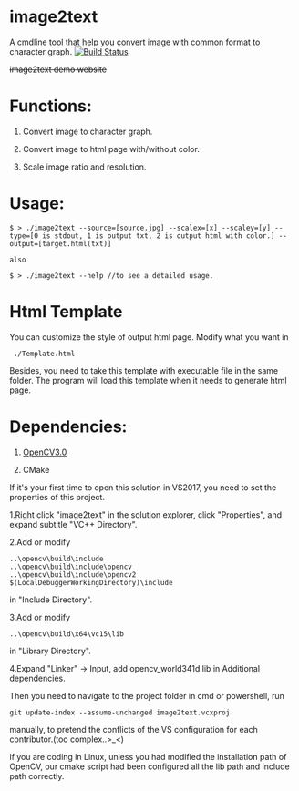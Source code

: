 # image2text
A cmdline tool that help you convert image with common format to character graph.
[![Build Status](https://www.travis-ci.org/537PowerTeam/image2text.svg?branch=master)](https://www.travis-ci.org/537PowerTeam/image2text)

~~image2text demo website~~

# Functions:

1. Convert image to character graph.

2. Convert image to html page with/without color.

3. Scale image ratio and resolution.

# Usage:
```
$ > ./image2text --source=[source.jpg] --scalex=[x] --scaley=[y] --type=[0 is stdout, 1 is output txt, 2 is output html with color.] --output=[target.html(txt)]

also

$ > ./image2text --help //to see a detailed usage.
```

# Html Template

You can customize the style of output html page. Modify what you want in 

```
 ./Template.html
```

Besides, you need to take this template with executable file in the same folder. The program will load this template when it needs to generate html page.

# Dependencies:

1. [OpenCV3.0](https://opencv.org/releases.html)

2. CMake


If it's your first time to open this solution in VS2017, you need to set the properties of this project.
		
1.Right click "image2text" in the solution explorer, click "Properties", and expand subtitle "VC++ Directory".

2.Add or modify
```
..\opencv\build\include
..\opencv\build\include\opencv
..\opencv\build\include\opencv2
$(LocalDebuggerWorkingDirectory)\include
```
in "Include Directory".

3.Add or modify
```
..\opencv\build\x64\vc15\lib
```
in "Library Directory".

4.Expand "Linker" -> Input, add opencv_world341d.lib in Additional dependencies.

Then you need to navigate to the project folder in cmd or powershell, run
	
```
git update-index --assume-unchanged image2text.vcxproj
```
		
manually, to pretend the conflicts of the VS configuration for each contributor.(too complex..>_<)
		
if you are coding in Linux, unless you had modified the installation path of OpenCV, our cmake script had been configured all the lib path and include path correctly.
	
